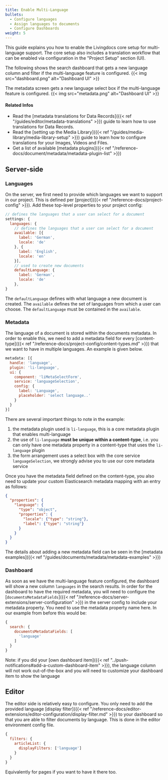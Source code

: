 ```yaml
---
title: Enable Multi-Language
bullets:
  - Configure languages
  - Assign languages to documents
  - Configure Dashboards
weight: 5
---
```


This guide explains you how to enable the Livingdocs core setup for multi-language support.
The core setup also includes a translation workflow that can be enabled via configuration in the "Project Setup" section (UI).

The following shows the search dashboard that gets a new language column and filter if the multi-language feature is configured.
{{< img src="dashboard.png" alt="Dashboard UI" >}}

The metadata screen gets a new language select box if the multi-language feature is configured.
{{< img src="metadata.png" alt="Dashboard UI" >}}

#### Related Infos
- Read the [metadata translations for Data Records]({{< ref "/guides/editor/metadata-translations" >}}) guide to learn how to use translations for Data Records.
- Read the [setting up the Media Library]({{< ref "/guides/media-library/media-library-setup" >}}) guide to learn how to configure translations for your Images, Videos and Files.
- Get a list of available [metadata plugins]({{< ref "/reference-docs/document/metadata/metadata-plugin-list" >}})

## Server-side

### Languages

On the server, we first need to provide which languages we want to support in our project. This is defined per [project]({{< ref "/reference-docs/project-config" >}}). Add these top-level properties to your project config:

```js
// defines the languages that a user can select for a document
settings: {
  languages: {
    // defines the languages that a user can select for a document
    available: [{
      label: 'German',
      locale: 'de'
    }, {
      label: 'English',
      locale: 'en'
    }],
    // used to create new documents
    defaultLanguage: {
      label: 'German',
      locale: 'de'
    },
}
```

The `defaultLanguage` defines with what language a new document is created. The `available` defines the set of
languages from which a user can choose. The `defaultLanguage` must be contained in the `available`.

### Metadata

The language of a document is stored within the documents metadata. In order to enable this, we need to add a metadata field for every
[content-type]({{< ref "/reference-docs/project-config/content-types.md" >}}) that we want to have in multiple languages. An example is
given below.

```js
metadata: [{
  handle: 'language',
  plugin: 'li-language',
  ui: {
    component: 'liMetaSelectForm',
    service: 'languageSelection',
    config: {
      label: 'Language',
      placeholder: 'select language..'
    }
  }
}]
```

There are several important things to note in the example:
1. the metadata plugin used is `li-language`, this is a core metadata plugin that enables multi-language
2. the use of `li-language` **must be unique within a content-type**, i.e. you can only have one metadata property in a content-type that uses the `li-language` plugin
3. the form arrangement uses a select box with the core service `languageSelection`, we strongly advise you to use our core metadata service

Once you have the metadata field defined on the content-type, you also need to update your custom Elasticsearch metadata mapping with an entry as follows:

```json
{
  "properties": {
    "language": {
      "type": "object",
      "properties": {
        "locale": {"type": "string"},
        "label": {"type": "string"}
      }
    }
  }
}
```

The details about adding a new metadata field can be seen in the [metadata examples]({{< ref "/guides/documents/metadata/metadata-examples" >}})

### Dashboard

As soon as we have the multi-language feature configured, the dashboard will show a new column `languages` in the search results.
In order for the dashboard to have the required metadata, you will need to configure the [`documentsMetadataFields`]({{< ref "/reference-docs/server-extensions/server-configuration" >}}) in the server config to include your metadata property. You need to use the metadata property name here. In our example from before this would be:
```js
{
  search: {
    documentsMetadataFields: [
      'language'
    ]
  }
}
```

Note: if you did your [own dashboard item]({{< ref "../push-notifications#add-a-custom-dashboard-item" >}}), the language column will not work out-of-the-box and you will need to customize your dashboard item to show the language

## Editor

The editor side is relatively easy to configure. You only need to add the provided language [display filter]({{< ref "/reference-docs/editor-extensions/editor-configuration/display-filter.md" >}}) to your dashboard so that you are able to filter documents by language. This is done in the editor environment config file.

```js
{
  filters: {
    articleList: {
      displayFilters: ['language']
    }
  }
}
```

Equivalently for pages if you want to have it there too.
